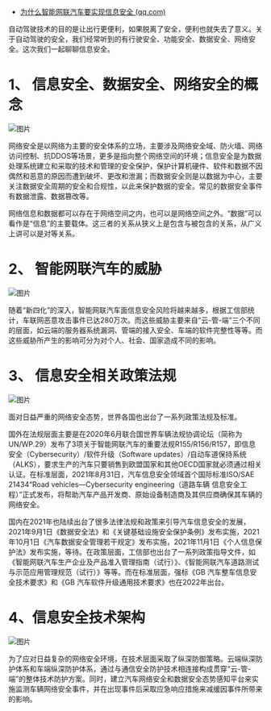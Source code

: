 - [为什么智能网联汽车要实现信息安全 (qq.com)](https://mp.weixin.qq.com/s/C1AN43Dm8E0qFzAMBRJ-8Q)

自动驾驶技术的目的是让出行更便利，如果脱离了安全，便利也就失去了意义。关于自动驾驶的安全，我们经常听到的有行驶安全、功能安全、数据安全、网络安全。这次我们一起聊聊信息安全。

# 1、 信息安全、数据安全、网络安全的概念

![图片](https://mmbiz.qpic.cn/mmbiz_png/fOVQt3pZrMYKfRDpVrcGqvmbCDyTu0zEw2bgzWFo9e8u3DQh4UmMShJ41HcdCUlRpwaUzvzPpaMzaUvjomBbGw/640?wx_fmt=png&wxfrom=5&wx_lazy=1&wx_co=1)

网络安全是以网络为主要的安全体系的立场，主要涉及网络安全域、防火墙、网络访问控制、抗DDOS等场景，更多是指向整个网络空间的环境；信息安全是为数据处理系统建立和采取的技术和管理的安全保护，保护计算机硬件、软件和数据不因偶然和恶意的原因而遭到破坏、更改和泄漏；而数据安全则是以数据为中心，主要关注数据安全周期的安全和合规性，以此来保护数据的安全。常见的数据安全事件有数据泄露、数据篡改等。

网络信息和数据都可以存在于网络空间之内，也可以是网络空间之外。“数据”可以看作是“信息”的主要载体。这三者的关系从狭义上是包含与被包含的关系，从广义上讲可以是对等关系。

# 2、 智能网联汽车的威胁

![图片](https://mmbiz.qpic.cn/mmbiz_png/fOVQt3pZrMYKfRDpVrcGqvmbCDyTu0zEWn0DZmMlKpxKKZy5BqbNDZ85pF71ZokK5ydljNxRtEsRIIqg70zx1w/640?wx_fmt=png&wxfrom=5&wx_lazy=1&wx_co=1)

随着“新四化”的深入，智能网联汽车面信息安全风险将越来越多，根据工信部统计，车联网恶意攻击事件已达280万次。而这些威胁主要来自“云-管-端”三个不同的层面，如云端的服务器系统漏洞、管端的接入安全、车端的软件完整性等等。而这些威胁所产生的影响可分为对个人、社会、国家造成不同的影响。

# 3、 信息安全相关政策法规

![图片](https://mmbiz.qpic.cn/mmbiz_png/fOVQt3pZrMYKfRDpVrcGqvmbCDyTu0zE5tJBrTGQ7nOfvMgBa6NibfdWDGebPm9eoiarHHEPFBZfzOymYksqvaiaA/640?wx_fmt=png&wxfrom=5&wx_lazy=1&wx_co=1)

面对日益严重的网络安全态势，世界各国也出台了一系列政策法规及标准。

国外在法规层面主要是在2020年6月联合国世界车辆法规协调论坛（简称为UN/WP.29）发布了3项关于智能网联汽车的重要法规R155/R156/R157，即信息安全（Cybersecurity）/软件升级（Software updates）/自动车道保持系统（ALKS），要求生产的汽车只要销售到欧盟国家和其他OECD国家就必须通过相关认证。在标准层面，2021年8月31日，汽车信息安全领域首个国际标准ISO/SAE 21434“Road vehicles—Cybersecurity engineering（道路车辆 信息安全工程）”正式发布，将帮助汽车产品开发商、原始设备制造商及其供应商确保其车辆的网络安全。

国内在2021年也陆续出台了很多法律法规和政策来引导汽车信息安全的发展，2021年9月1日《数据安全法》和《关键基础设施安全保护条例》发布实施，2021年10月1日《汽车数据安全管理若干规定》发布实施，2021年11月1日《个人信息保护法》发布实施，等待。在政策层面，工信部也出台了一系列政策指导文件，如《智能网联汽车生产企业及产品准入管理指南（试行）》、《智能网联汽车道路测试与示范应用管理规范（试行）》等等。而在标准层面，强标《GB 汽车整车信息安全技术要求》和《GB 汽车软件升级通用技术要求》也在2022年出台。

# 4、信息安全技术架构

![图片](https://mmbiz.qpic.cn/mmbiz_png/fOVQt3pZrMYKfRDpVrcGqvmbCDyTu0zEdnOm2vVbzPwCRIpVZcPMVNjoThpc4jiabWtibKjHJTLLSjMQSwgsAHCg/640?wx_fmt=png&wxfrom=5&wx_lazy=1&wx_co=1)

为了应对日益复杂的网络安全环境，在技术层面采取了纵深防御策略。云端纵深防护体系和车端纵深防护体系，通过与通信安全防护技术相连接构成贯穿“云-管-端”的整体技术防护方案。同时，建立汽车网络安全和数据安全态势感知平台来实施监测车辆网络安全事件，并在出现事件后采取应急响应措施来减缓因事件所带来的影响。